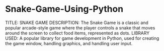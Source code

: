 # Snake-Game-Using-Python
TITLE:  SNAKE  GAME  DESCRIPTION: The Snake Game is  a  classic  and  popular arcade-style game where the player controls a snake that moves around the screen to collect food items, represented as  dots.  LIBRARY   USED: A popular library for game development in Python, used for creating the game window, handling graphics, and handling user input. 
